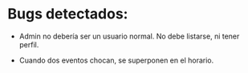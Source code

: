 # Bugs detectados:

- Admin no debería ser un usuario normal. No debe listarse, ni tener perfil.

- Cuando dos eventos chocan, se superponen en el horario.